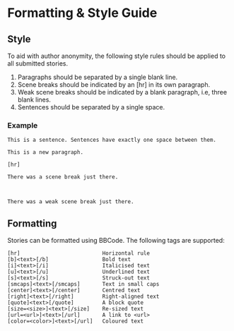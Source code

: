 # Formatting & Style Guide

## Style

To aid with author anonymity, the following style rules should be applied to all
submitted stories.

1. Paragraphs should be separated by a single blank line.
2. Scene breaks should be indicated by an [hr] in its own paragraph.
3. Weak scene breaks should be indicated by a blank paragraph, i.e, three blank lines.
4. Sentences should be separated by a single space.

### Example

	This is a sentence. Sentences have exactly one space between them.

	This is a new paragraph.

	[hr]

	There was a scene break just there.



	There was a weak scene break just there.

## Formatting

Stories can be formatted using BBCode. The following tags are supported:

	[hr]                          Horizontal rule
	[b]<text>[/b]                 Bold text
	[i]<text>[/i]                 Italicised text
	[u]<text>[/u]                 Underlined text
	[s]<text>[/s]                 Struck-out text
	[smcaps]<text>[/smcaps]       Text in small caps
	[center]<text>[/center]       Centred text
	[right]<text>[/right]         Right-aligned text
	[quote]<text>[/quote]         A block quote
	[size=<size>]<text>[/size]    Re-sized text
	[url=<url>]<text>[/url]       A link to <url>
	[color=<color>]<text>[/url]   Coloured text

